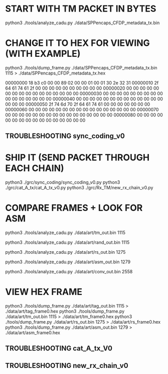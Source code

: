 # START WITH TM PACKET IN BYTES
python3 ./tools/analyze_cadu.py ./data/SPPencaps_CFDP_metadata_tx.bin 

# CHANGE IT TO HEX FOR VIEWING (WITH EXAMPLE)
python3 ./tools/dump_frame.py ./data/SPPencaps_CFDP_metadata_tx.bin  1115 > ./data/SPPencaps_CFDP_metadata_tx.hex

00000000  18 b3 c0 00 00 89 02 00 00 01 00 01 30 2e 32 31
00000010  2f 64 61 74 61 2f 00 00 00 00 00 00 00 00 00 00
00000020  00 00 00 00 00 00 00 00 00 00 00 00 00 00 00 00
00000030  00 00 00 00 00 00 00 00 00 00 00 00 00 00 00 00
00000040  00 00 00 00 00 00 00 00 00 00 00 00 00 00 00 00
00000050  2f 74 6d 70 2f 64 61 74 61 00 00 00 00 00 00 00
00000060  00 00 00 00 00 00 00 00 00 00 00 00 00 00 00 00
00000070  00 00 00 00 00 00 00 00 00 00 00 00 00 00 00 00
00000080  00 00 00 00 00 00 00 00 00 00 00 00 00 00 00 00


## TROUBLESHOOTING sync_coding_v0
# SHIP IT (SEND PACKET THROUGH EACH CHAIN)
python3 ./grc/sync_coding/sync_coding_v0.py
python3 ./grc/cat_A_tx/cat_A_tx_v0.py
python3 ./grc/Rx_TM/new_rx_chain_v0.py

# COMPARE FRAMES + LOOK FOR ASM
python3 ./tools/analyze_cadu.py ./data/art/tm_out.bin   1115

python3 ./tools/analyze_cadu.py ./data/art/rand_out.bin 1115

python3 ./tools/analyze_cadu.py ./data/art/rs_out.bin   1275

python3 ./tools/analyze_cadu.py ./data/art/asm_out.bin  1279

python3 ./tools/analyze_cadu.py ./data/art/conv_out.bin 2558

# VIEW HEX FRAME
python3 ./tools/dump_frame.py ./data/art/tag_out.bin  1115 > ./data/art/tag_frame0.hex
python3 ./tools/dump_frame.py ./data/art/tm_out.bin  1115 > ./data/art/tm_frame0.hex
python3 ./tools/dump_frame.py ./data/art/rs_out.bin  1275 > ./data/art/rs_frame0.hex
python3 ./tools/dump_frame.py ./data/art/asm_out.bin 1279 > ./data/art/asm_frame0.hex

## TROUBLESHOOTING cat_A_tx_V0

## TROUBLESHOOTING new_rx_chain_v0



